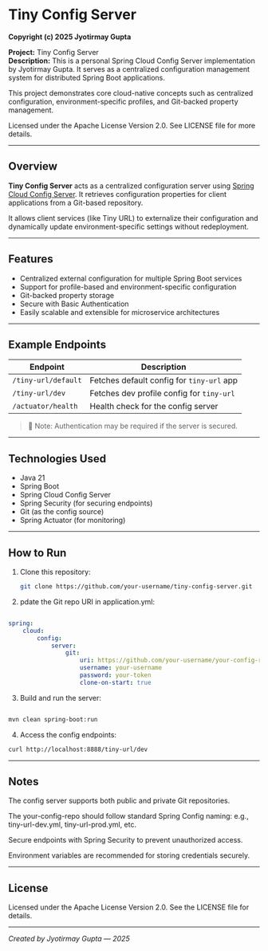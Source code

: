 # Tiny Config Server

**Copyright (c) 2025 Jyotirmay Gupta**

**Project:** Tiny Config Server  
**Description:** This is a personal Spring Cloud Config Server implementation by Jyotirmay Gupta. It serves as a centralized configuration management system for distributed Spring Boot applications.

This project demonstrates core cloud-native concepts such as centralized configuration, environment-specific profiles, and Git-backed property management.

Licensed under the Apache License Version 2.0. See LICENSE file for more details.

---

## Overview

**Tiny Config Server** acts as a centralized configuration server using [Spring Cloud Config Server](https://cloud.spring.io/spring-cloud-config/reference/html/). It retrieves configuration properties for client applications from a Git-based repository.

It allows client services (like Tiny URL) to externalize their configuration and dynamically update environment-specific settings without redeployment.

---

## Features

- Centralized external configuration for multiple Spring Boot services
- Support for profile-based and environment-specific configuration
- Git-backed property storage
- Secure with Basic Authentication
- Easily scalable and extensible for microservice architectures

---

## Example Endpoints

| Endpoint                      | Description                                 |
|------------------------------|---------------------------------------------|
| `/tiny-url/default`          | Fetches default config for `tiny-url` app   |
| `/tiny-url/dev`              | Fetches dev profile config for `tiny-url`   |
| `/actuator/health`           | Health check for the config server          |

> 🔐 Note: Authentication may be required if the server is secured.

---

## Technologies Used

- Java 21
- Spring Boot
- Spring Cloud Config Server
- Spring Security (for securing endpoints)
- Git (as the config source)
- Spring Actuator (for monitoring)

---

## How to Run

1. Clone this repository:
   ```bash
   git clone https://github.com/your-username/tiny-config-server.git

2. pdate the Git repo URI in application.yml:

```yaml

spring:
    cloud:
        config:
            server:
                git:
                    uri: https://github.com/your-username/your-config-repo.git
                    username: your-username
                    password: your-token
                    clone-on-start: true
```

3. Build and run the server:

```bash

mvn clean spring-boot:run
```

4. Access the config endpoints:

```bash
curl http://localhost:8888/tiny-url/dev
```
---

## Notes
The config server supports both public and private Git repositories.

The your-config-repo should follow standard Spring Config naming:
e.g., tiny-url-dev.yml, tiny-url-prod.yml, etc.

Secure endpoints with Spring Security to prevent unauthorized access.

Environment variables are recommended for storing credentials securely.

---

## License
Licensed under the Apache License Version 2.0. See the LICENSE file for details.

---

*Created by Jyotirmay Gupta — 2025*